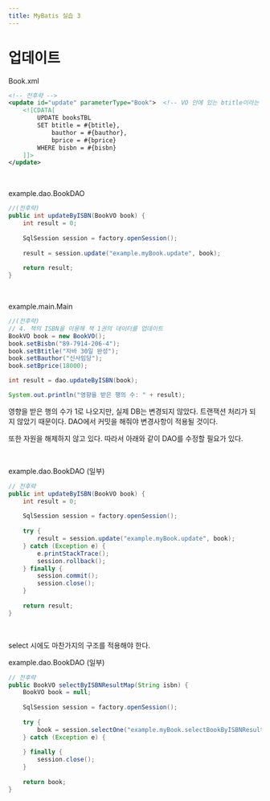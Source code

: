 ```yaml
---
title: MyBatis 실습 3
---
```


# 업데이트
Book.xml
```xml
<!-- 전후략 -->
<update id="update" parameterType="Book">  <!-- VO 안에 있는 btitle이라는 컬럼의 값으로 치환해줌 -->
    <![CDATA[ 
        UPDATE booksTBL
        SET btitle = #{btitle},
            bauthor = #{bauthor},
            bprice = #{bprice}
        WHERE bisbn = #{bisbn}
    ]]>
</update>
```

&nbsp;

example.dao.BookDAO

```java
//(전후략)
public int updateByISBN(BookVO book) {
    int result = 0;
    
    SqlSession session = factory.openSession();
    
    result = session.update("example.myBook.update", book);
    
    return result;
}
```

&nbsp;

example.main.Main

```java
//(전후략)
// 4. 책의 ISBN을 이용해 책 1권의 데이터를 업데이트
BookVO book = new BookVO();
book.setBisbn("89-7914-206-4");
book.setBtitle("자바 30일 완성");
book.setBauthor("신사임당");
book.setBprice(18000);

int result = dao.updateByISBN(book);

System.out.println("영향을 받은 행의 수: " + result);
```

영향을 받은 행의 수가 1로 나오지만, 실제 DB는 변경되지 않았다. 트랜잭션 처리가 되지 않았기 때문이다. DAO에서 커밋을 해줘야 변경사항이 적용될 것이다.

또한 자원을 해제하지 않고 있다. 따라서 아래와 같이 DAO를 수정할 필요가 있다.

&nbsp;

example.dao.BookDAO (일부)

```java
// 전후략
public int updateByISBN(BookVO book) {
    int result = 0;
    
    SqlSession session = factory.openSession();
    
    try {
        result = session.update("example.myBook.update", book);
    } catch (Exception e) {
        e.printStackTrace();
        session.rollback();
    } finally {
        session.commit();
        session.close();
    }
    
    return result;
}
```

&nbsp;

select 시에도 마찬가지의 구조를 적용해야 한다.

example.dao.BookDAO (일부)

```java
// 전후략
public BookVO selectByISBNResultMap(String isbn) {
    BookVO book = null;
    
    SqlSession session = factory.openSession();
    
    try {
        book = session.selectOne("example.myBook.selectBookByISBNResultMap", isbn);
    } catch (Exception e) {
        
    } finally {
        session.close();
    }
    
    return book;
}
```
